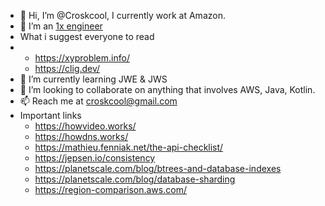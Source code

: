 - 👋 Hi, I’m @Croskcool, I currently work at Amazon.
- 👀 I’m an [1x engineer](https://1x.engineer/)
- What i suggest everyone to read 
- - https://xyproblem.info/
  - https://clig.dev/
- 🌱 I’m currently learning JWE & JWS
- 💞️ I’m looking to collaborate on anything that involves AWS, Java, Kotlin.
- 📫 Reach me at croskcool@gmail.com
- Important links
  - https://howvideo.works/
  - https://howdns.works/
  - https://mathieu.fenniak.net/the-api-checklist/
  - https://jepsen.io/consistency
  - https://planetscale.com/blog/btrees-and-database-indexes
  - https://planetscale.com/blog/database-sharding
  - https://region-comparison.aws.com/
<!---
Croskcool/Croskcool is a ✨ special ✨ repository because its `README.md` (this file) appears on your GitHub profile.
You can click the Preview link to take a look at your changes.
--->
